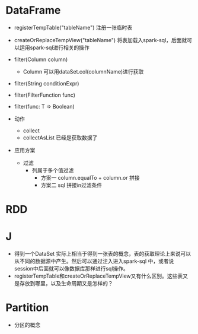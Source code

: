 # DataFrame
+ registerTempTable("tableName") 注册一张临时表
+ createOrReplaceTempView("tableName") 将表加载入spark-sql，后面就可以运用spark-sql进行相关的操作
+ filter(Column column)
   + Column 可以用dataSet.col(columnName)进行获取
+ filter(String conditionExpr)
+ filter(FilterFunction func)
+ filter(func: T => Boolean)

+ 动作
    + collect
    + collectAsList 已经是获取数据了

+ 应用方案
   + 过滤
       + 列属于多个值过滤
          + 方案一 column.equalTo + column.or 拼接
          + 方案二 sql 拼接in过滤条件

# RDD


# J
+ 得到一个DataSet<Row> 实际上相当于得到一张表的概念，表的获取理论上来说可以从不同的数据源中产生。然后可以通过注入进入spark-sql 中，或者说session中后面就可以像数据库那样进行sql操作。
+ registerTempTable和createOrReplaceTempView又有什么区别。这些表又是存放到哪里，以及生命周期又是怎样的？

# Partition
+ 分区的概念
